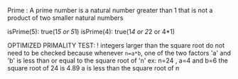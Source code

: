 Prime : A prime number is a natural number greater than 1 that is not a product of two smaller natural numbers

isPrime(5): true(1*5 or 5*1)
isPrime(4): true(1*4 or 2*2 or 4*1)

OPTIMIZED PRIMALITY TEST: 
! integers larger than the square root do not need to be checked because whenever `n=a*b`, one of the two factors 'a' and 'b' is less than or equal to the square root of 'n'
ex: n=24 , a=4 and b=6
the square root of 24 is 4.89
a is less than the square root of n
